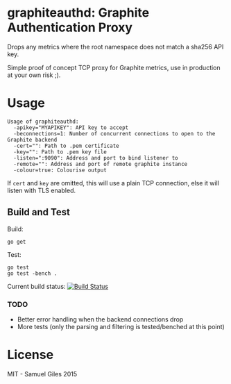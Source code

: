 # graphiteauthd: Graphite Authentication Proxy

Drops any metrics where the root namespace does not match a sha256 API key.

Simple proof of concept TCP proxy for Graphite metrics, use in production at
your own risk ;).

# Usage

```
Usage of graphiteauthd:
  -apikey="MYAPIKEY": API key to accept
  -beconnections=1: Number of concurrent connections to open to the Graphite backend
  -cert="": Path to .pem certificate
  -key="": Path to .pem key file
  -listen=":9090": Address and port to bind listener to
  -remote="": Address and port of remote graphite instance
  -colour=true: Colourise output
```

If `cert` and `key` are omitted, this will use a plain TCP connection, else it will listen with TLS enabled.

## Build and Test

Build:
```SHELL
go get
```

Test:
```SHELL
go test
go test -bench .
```

Current build status: [![Build Status](https://travis-ci.org/samgiles/graphiteauthd.svg?branch=master)](https://travis-ci.org/samgiles/graphiteauthd)

### TODO
- Better error handling when the backend connections drop
- More tests (only the parsing and filtering is tested/benched at this point)

# License

MIT - Samuel Giles 2015
